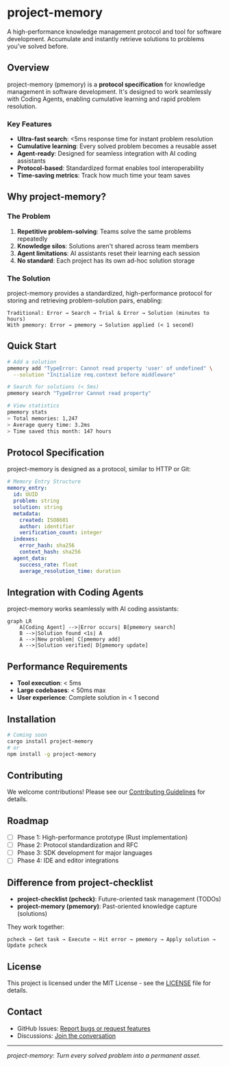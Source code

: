 # project-memory

A high-performance knowledge management protocol and tool for software development. Accumulate and instantly retrieve solutions to problems you've solved before.

## Overview

project-memory (pmemory) is a **protocol specification** for knowledge management in software development. It's designed to work seamlessly with Coding Agents, enabling cumulative learning and rapid problem resolution.

### Key Features

- **Ultra-fast search**: <5ms response time for instant problem resolution
- **Cumulative learning**: Every solved problem becomes a reusable asset
- **Agent-ready**: Designed for seamless integration with AI coding assistants
- **Protocol-based**: Standardized format enables tool interoperability
- **Time-saving metrics**: Track how much time your team saves

## Why project-memory?

### The Problem

1. **Repetitive problem-solving**: Teams solve the same problems repeatedly
2. **Knowledge silos**: Solutions aren't shared across team members
3. **Agent limitations**: AI assistants reset their learning each session
4. **No standard**: Each project has its own ad-hoc solution storage

### The Solution

project-memory provides a standardized, high-performance protocol for storing and retrieving problem-solution pairs, enabling:

```
Traditional: Error → Search → Trial & Error → Solution (minutes to hours)
With pmemory: Error → pmemory → Solution applied (< 1 second)
```

## Quick Start

```bash
# Add a solution
pmemory add "TypeError: Cannot read property 'user' of undefined" \
  --solution "Initialize req.context before middleware"

# Search for solutions (< 5ms)
pmemory search "TypeError Cannot read property"

# View statistics
pmemory stats
> Total memories: 1,247
> Average query time: 3.2ms
> Time saved this month: 147 hours
```

## Protocol Specification

project-memory is designed as a protocol, similar to HTTP or Git:

```yaml
# Memory Entry Structure
memory_entry:
  id: UUID
  problem: string
  solution: string
  metadata:
    created: ISO8601
    author: identifier
    verification_count: integer
  indexes:
    error_hash: sha256
    context_hash: sha256
  agent_data:
    success_rate: float
    average_resolution_time: duration
```

## Integration with Coding Agents

project-memory works seamlessly with AI coding assistants:

```mermaid
graph LR
    A[Coding Agent] -->|Error occurs| B[pmemory search]
    B -->|Solution found <1s| A
    A -->|New problem| C[pmemory add]
    A -->|Solution verified| D[pmemory update]
```

## Performance Requirements

- **Tool execution**: < 5ms
- **Large codebases**: < 50ms max
- **User experience**: Complete solution in < 1 second

## Installation

```bash
# Coming soon
cargo install project-memory
# or
npm install -g project-memory
```

## Contributing

We welcome contributions! Please see our [Contributing Guidelines](CONTRIBUTING.md) for details.

## Roadmap

- [ ] Phase 1: High-performance prototype (Rust implementation)
- [ ] Phase 2: Protocol standardization and RFC
- [ ] Phase 3: SDK development for major languages
- [ ] Phase 4: IDE and editor integrations

## Difference from project-checklist

- **project-checklist (pcheck)**: Future-oriented task management (TODOs)
- **project-memory (pmemory)**: Past-oriented knowledge capture (solutions)

They work together:
```
pcheck → Get task → Execute → Hit error → pmemory → Apply solution → Update pcheck
```

## License

This project is licensed under the MIT License - see the [LICENSE](LICENSE) file for details.

## Contact

- GitHub Issues: [Report bugs or request features](https://github.com/ryo-morimoto/project-memory/issues)
- Discussions: [Join the conversation](https://github.com/ryo-morimoto/project-memory/discussions)

---

*project-memory: Turn every solved problem into a permanent asset.*